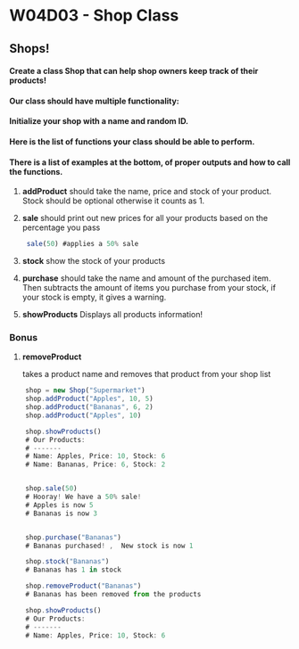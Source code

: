 # W04D03 - Shop Class



## Shops!

#### Create a class Shop that can help shop owners keep track of their products!

#### Our class should have multiple functionality:

#### Initialize your shop with a name and random ID.

#### Here is the list of functions your class should be able to perform.

#### There is a list of examples at the bottom, of proper outputs and how to call the functions.

1. **addProduct** should take the name, price and stock of your product. Stock should be optional otherwise it counts as 1.
2. **sale** should print out new prices for all your products based on the percentage you pass

   ```javascript
    sale(50) #applies a 50% sale
   ```

3. **stock** show the stock of your products
4. **purchase** should take the name and amount of the purchased item. Then subtracts the amount of items you purchase from your stock, if your stock is empty, it gives a warning.
5. **showProducts** Displays all products information!

### Bonus

1. **removeProduct**

    takes a product name and removes that product from your shop list

```javascript
    shop = new Shop("Supermarket")
    shop.addProduct("Apples", 10, 5)
    shop.addProduct("Bananas", 6, 2)
    shop.addProduct("Apples", 10)

    shop.showProducts() 
    # Our Products:
    # -------
    # Name: Apples, Price: 10, Stock: 6
    # Name: Bananas, Price: 6, Stock: 2


    shop.sale(50)
    # Hooray! We have a 50% sale!
    # Apples is now 5
    # Bananas is now 3


    shop.purchase("Bananas")
    # Bananas purchased! ,  New stock is now 1

    shop.stock("Bananas")
    # Bananas has 1 in stock

    shop.removeProduct("Bananas")
    # Bananas has been removed from the products

    shop.showProducts()
    # Our Products:
    # -------
    # Name: Apples, Price: 10, Stock: 6
```

